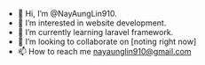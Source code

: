- 👋 Hi, I’m @NayAungLin910.
- 👀 I’m interested in website development.
- 🌱 I’m currently learning laravel framework.
- 💞️ I’m looking to collaborate on [noting right now]
- 📫 How to reach me nayaunglin910@gmail.com

<!---
NayAungLin910/NayAungLin910 is a ✨ special ✨ repository because its `README.md` (this file) appears on your GitHub profile.
You can click the Preview link to take a look at your changes.
--->
